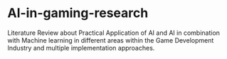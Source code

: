 # AI-in-gaming-research
Literature Review about Practical Application of AI  and AI in combination with Machine learning in different areas within the Game Development Industry and multiple implementation approaches.
